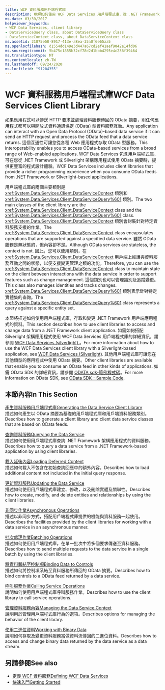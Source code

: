 ```yaml
---
title: WCF 資料服務用戶端程式庫
description: 瞭解如何使用 WCF Data Services 用戶端程式庫，從 .NET Framework 用戶端應用程式存取和變更資料。
ms.date: 03/30/2017
helpviewer_keywords:
- WCF Data Services, client library
- DataServiceQuery class, about DataServiceQuery class
- DataServiceContext class, about DataServiceContext class
ms.assetid: 21075e50-8917-413e-a8ea-35a0f6e65aa5
ms.openlocfilehash: d1554dd149e3d447a67cd2ef41aef9042e14fd06
ms.sourcegitcommit: 5b475c1855b32cf78d2d1bbb4295e4c236f39464
ms.translationtype: MT
ms.contentlocale: zh-TW
ms.lasthandoff: 09/24/2020
ms.locfileid: "91204355"
---
```

# <a name="wcf-data-services-client-library"></a><span data-ttu-id="9b052-103">WCF 資料服務用戶端程式庫</span><span class="sxs-lookup"><span data-stu-id="9b052-103">WCF Data Services Client Library</span></span>

<span data-ttu-id="9b052-104">如果應用程式可以傳送 HTTP 要求並處理資料服務傳回的 OData 摘要，則任何應用程式都可以與開放式資料通訊協定 (OData) 型資料服務互動。</span><span class="sxs-lookup"><span data-stu-id="9b052-104">Any application can interact with an Open Data Protocol (OData)-based data service if it can send an HTTP request and process the OData feed that a data service returns.</span></span> <span data-ttu-id="9b052-105">這個互通性可讓您從各種 Web 應用程式存取 OData 型服務。</span><span class="sxs-lookup"><span data-stu-id="9b052-105">This interoperability enables you to access OData-based services from a broad range of Web-enabled applications.</span></span> <span data-ttu-id="9b052-106">WCF Data Services 包含用戶端程式庫，可在您從 .NET Framework 或 Silverlight 架構應用程式使用 OData 摘要時，提供更豐富的程式設計體驗。</span><span class="sxs-lookup"><span data-stu-id="9b052-106">WCF Data Services includes client libraries that provide a richer programming experience when you consume OData feeds from .NET Framework or Silverlight-based applications.</span></span>  
  
 <span data-ttu-id="9b052-107">用戶端程式庫的兩個主要類別是 <xref:System.Data.Services.Client.DataServiceContext> 類別和 <xref:System.Data.Services.Client.DataServiceQuery%601> 類別。</span><span class="sxs-lookup"><span data-stu-id="9b052-107">The two main classes of the client library are the <xref:System.Data.Services.Client.DataServiceContext> class and the <xref:System.Data.Services.Client.DataServiceQuery%601> class.</span></span> <span data-ttu-id="9b052-108"><xref:System.Data.Services.Client.DataServiceContext> 類別會封裝針對特定資料服務支援的作業。</span><span class="sxs-lookup"><span data-stu-id="9b052-108">The <xref:System.Data.Services.Client.DataServiceContext> class encapsulates operations that are supported against a specified data service.</span></span> <span data-ttu-id="9b052-109">雖然 OData 服務是無狀態的，但內容卻不是。</span><span class="sxs-lookup"><span data-stu-id="9b052-109">Although OData services are stateless, the context is not.</span></span> <span data-ttu-id="9b052-110">因此，您可以使用類別，在 <xref:System.Data.Services.Client.DataServiceContext> 用戶端上維護與資料服務互動之間的狀態，以便支援變更管理之類的功能。</span><span class="sxs-lookup"><span data-stu-id="9b052-110">Therefore, you can use the <xref:System.Data.Services.Client.DataServiceContext> class to maintain state on the client between interactions with the data service in order to support features such as change management.</span></span> <span data-ttu-id="9b052-111">這個類別也可以管理識別及追蹤變更。</span><span class="sxs-lookup"><span data-stu-id="9b052-111">This class also manages identities and tracks changes.</span></span> <span data-ttu-id="9b052-112"><xref:System.Data.Services.Client.DataServiceQuery%601> 類別表示針對特定實體集的查詢。</span><span class="sxs-lookup"><span data-stu-id="9b052-112">The <xref:System.Data.Services.Client.DataServiceQuery%601> class represents a query against a specific entity set.</span></span>  
  
 <span data-ttu-id="9b052-113">本節將描述如何使用用戶端程式庫，存取和變更 .NET Framework 用戶端應用程式的資料。</span><span class="sxs-lookup"><span data-stu-id="9b052-113">This section describes how to use client libraries to access and change data from a .NET Framework client application.</span></span> <span data-ttu-id="9b052-114">如需如何搭配 Silverlight 架構應用程式使用 WCF Data Services 用戶端程式庫的詳細資訊，請參閱 [WCF Data Services (silverlight) ](/previous-versions/windows/silverlight/dotnet-windows-silverlight/cc838234(v=vs.95))。</span><span class="sxs-lookup"><span data-stu-id="9b052-114">For more information about how to use the WCF Data Services client library with a Silverlight-based application, see [WCF Data Services (Silverlight)](/previous-versions/windows/silverlight/dotnet-windows-silverlight/cc838234(v=vs.95)).</span></span> <span data-ttu-id="9b052-115">其他用戶端程式庫可讓您在其他類型的應用程式中使用 OData 摘要。</span><span class="sxs-lookup"><span data-stu-id="9b052-115">Other client libraries are available that enable you to consume an OData feed in other kinds of applications.</span></span> <span data-ttu-id="9b052-116">如需 OData SDK 的詳細資訊，請參閱 [ODATA sdk-範例程式碼](https://www.odata.org/ecosystem/#sdk)。</span><span class="sxs-lookup"><span data-stu-id="9b052-116">For more information on OData SDK, see [OData SDK - Sample Code](https://www.odata.org/ecosystem/#sdk).</span></span>
  
## <a name="in-this-section"></a><span data-ttu-id="9b052-117">本節內容</span><span class="sxs-lookup"><span data-stu-id="9b052-117">In This Section</span></span>  

 [<span data-ttu-id="9b052-118">產生資料服務用戶端程式庫</span><span class="sxs-lookup"><span data-stu-id="9b052-118">Generating the Data Service Client Library</span></span>](generating-the-data-service-client-library-wcf-data-services.md)  
 <span data-ttu-id="9b052-119">描述如何產生以 OData 摘要為基礎的用戶端程式庫和用戶端資料服務類別。</span><span class="sxs-lookup"><span data-stu-id="9b052-119">Describes how to generate a client library and client data service classes that are based on OData feeds.</span></span>  
  
 [<span data-ttu-id="9b052-120">查詢資料服務</span><span class="sxs-lookup"><span data-stu-id="9b052-120">Querying the Data Service</span></span>](querying-the-data-service-wcf-data-services.md)  
 <span data-ttu-id="9b052-121">描述如何使用用戶端程式庫查詢 .NET Framework 架構應用程式的資料服務。</span><span class="sxs-lookup"><span data-stu-id="9b052-121">Describes how to query a data service from a .NET Framework-based application by using client libraries.</span></span>  
  
 [<span data-ttu-id="9b052-122">載入延後內容</span><span class="sxs-lookup"><span data-stu-id="9b052-122">Loading Deferred Content</span></span>](loading-deferred-content-wcf-data-services.md)  
 <span data-ttu-id="9b052-123">描述如何載入不包含在初始查詢回應中的額外內容。</span><span class="sxs-lookup"><span data-stu-id="9b052-123">Describes how to load additional content not included in the initial query response.</span></span>  
  
 [<span data-ttu-id="9b052-124">更新資料服務</span><span class="sxs-lookup"><span data-stu-id="9b052-124">Updating the Data Service</span></span>](updating-the-data-service-wcf-data-services.md)  
 <span data-ttu-id="9b052-125">描述如何使用用戶端程式庫建立、修改，以及刪除實體及關聯性。</span><span class="sxs-lookup"><span data-stu-id="9b052-125">Describes how to create, modify, and delete entities and relationships by using the client libraries.</span></span>  
  
 [<span data-ttu-id="9b052-126">非同步作業</span><span class="sxs-lookup"><span data-stu-id="9b052-126">Asynchronous Operations</span></span>](asynchronous-operations-wcf-data-services.md)  
 <span data-ttu-id="9b052-127">描述以非同步方式，搭配用戶端程式庫提供的機能與資料服務一起使用。</span><span class="sxs-lookup"><span data-stu-id="9b052-127">Describes the facilities provided by the client libraries for working with a data service in an asynchronous manner.</span></span>  
  
 [<span data-ttu-id="9b052-128">批次處理作業</span><span class="sxs-lookup"><span data-stu-id="9b052-128">Batching Operations</span></span>](batching-operations-wcf-data-services.md)  
 <span data-ttu-id="9b052-129">描述如何使用用戶端程式庫，在單一批次中將多個要求傳送至資料服務。</span><span class="sxs-lookup"><span data-stu-id="9b052-129">Describes how to send multiple requests to the data service in a single batch by using the client libraries.</span></span>  
  
 [<span data-ttu-id="9b052-130">將資料繫結至控制項</span><span class="sxs-lookup"><span data-stu-id="9b052-130">Binding Data to Controls</span></span>](binding-data-to-controls-wcf-data-services.md)  
 <span data-ttu-id="9b052-131">描述如何將控制項系結至資料服務所傳回的 OData 摘要。</span><span class="sxs-lookup"><span data-stu-id="9b052-131">Describes how to bind controls to a OData feed returned by a data service.</span></span>  
  
 [<span data-ttu-id="9b052-132">呼叫服務作業</span><span class="sxs-lookup"><span data-stu-id="9b052-132">Calling Service Operations</span></span>](calling-service-operations-wcf-data-services.md)  
 <span data-ttu-id="9b052-133">說明如何使用用戶端程式庫呼叫服務作業。</span><span class="sxs-lookup"><span data-stu-id="9b052-133">Describes how to use the client library to call service operations.</span></span>  
  
 [<span data-ttu-id="9b052-134">管理資料服務內容</span><span class="sxs-lookup"><span data-stu-id="9b052-134">Managing the Data Service Context</span></span>](managing-the-data-service-context-wcf-data-services.md)  
 <span data-ttu-id="9b052-135">說明用於管理用戶端程式庫行為的選項。</span><span class="sxs-lookup"><span data-stu-id="9b052-135">Describes options for managing the behavior of the client library.</span></span>  
  
 [<span data-ttu-id="9b052-136">使用二進位資料</span><span class="sxs-lookup"><span data-stu-id="9b052-136">Working with Binary Data</span></span>](working-with-binary-data-wcf-data-services.md)  
 <span data-ttu-id="9b052-137">說明如何存取及變更資料服務當做資料流傳回的二進位資料。</span><span class="sxs-lookup"><span data-stu-id="9b052-137">Describes how to access and change binary data returned by the data service as a data stream.</span></span>  
  
## <a name="see-also"></a><span data-ttu-id="9b052-138">另請參閱</span><span class="sxs-lookup"><span data-stu-id="9b052-138">See also</span></span>

- [<span data-ttu-id="9b052-139">定義 WCF 資料服務</span><span class="sxs-lookup"><span data-stu-id="9b052-139">Defining WCF Data Services</span></span>](defining-wcf-data-services.md)
- [<span data-ttu-id="9b052-140">快速入門</span><span class="sxs-lookup"><span data-stu-id="9b052-140">Getting Started</span></span>](getting-started-with-wcf-data-services.md)
